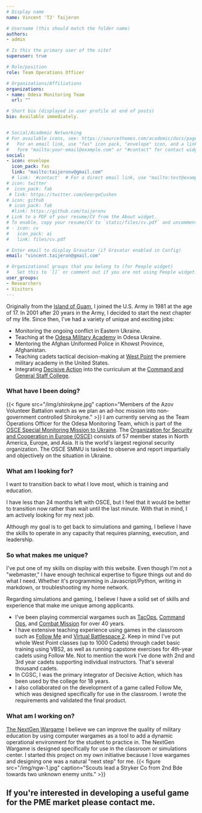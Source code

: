 ```yaml
---
# Display name
name: Vincent 'TJ' Taijeron

# Username (this should match the folder name)
authors:
- admin

# Is this the primary user of the site?
superuser: true

# Role/position
role: Team Operations Officer

# Organizations/Affiliations
organizations:
- name: Odesa Monitoring Team
  url: ""

# Short bio (displayed in user profile at end of posts)
bio: Available immediately.


# Social/Academic Networking
# For available icons, see: https://sourcethemes.com/academic/docs/page-builder/#icons
#   For an email link, use "fas" icon pack, "envelope" icon, and a link in the
#   form "mailto:your-email@example.com" or "#contact" for contact widget.
social:
- icon: envelope
  icon_pack: fas
  link: "mailto:taijeronv@gmail.com"
  # link: '#contact'  # For a direct email link, use "mailto:test@example.org".
# icon: twitter
#  icon_pack: fab
 # link: https://twitter.com/GeorgeCushen
# icon: github
 # icon_pack: fab
  #link: https://github.com/taijeronv
# Link to a PDF of your resume/CV from the About widget.
# To enable, copy your resume/CV to `static/files/cv.pdf` and uncomment the lines below.
# - icon: cv
#   icon_pack: ai
#   link: files/cv.pdf

# Enter email to display Gravatar (if Gravatar enabled in Config)
email: "vincent.taijeron@gmail.com"

# Organizational groups that you belong to (for People widget)
#   Set this to `[]` or comment out if you are not using People widget.
user_groups:
- Researchers
- Visitors
---
```


Originally from the [Island of Guam](https://en.wikipedia.org/wiki/Guam), I joined the U.S. Army in 1981 at the age of 17.
In 2001 after 20 years in the Army, I decided to start the next chapter of my
life.  Since then, I've had a variety of unique and exciting jobs:

- Monitoring the ongoing conflict in Eastern Ukraine.
- Teaching at the
  [Odesa Military Academy](https://en.wikipedia.org/wiki/Odessa_Military_Academy)
  in Odesa Ukraine.
- Mentoring the Afghan Uniformed Police in Khowst Province, Afghanistan.
- Teaching cadets tactical decision-making at
  [West Point](https://www.westpoint.edu/military/department-of-military-instruction/simulation-center)
  the premiere military academy in the United States.
- Integrating [Decisive Action](http://decisive-point.com/decisive-action/) into
  the curriculum at the
  [Command and General Staff College](https://usacac.army.mil/organizations/cace/cgsc).

### What have I been doing?

{{< figure src="/img/shirokyne.jpg" caption="Members of the Azov Volunteer Battalion watch as we plan an ad-hoc mission into non-government controlled Shirokyne." >}}
I am currently serving as the Team Operations Officer for the Odesa Monitoring
Team, which is part of the [OSCE Special Monitoring Mission to Ukraine](https://www.osce.org/special-monitoring-mission-to-ukraine). The
[Organization for Security and Cooperation in Europe (OSCE)](https://www.osce.org/whatistheosce/factsheet) consists of 57 member
states in North America, Europe, and Asia. It is the world's largest
regional security organization.  The OSCE SMMU is tasked to observe and report impartially and objectively on the situation in Ukraine.

### What am I looking for?
I want to transition back to what I love most, which is training and education. 

I have less than 24 months left with OSCE, but I feel that it would be better to
transition now rather than wait until the last minute. With that in mind, I am actively
looking for my next job.

Although my goal is to get back to simulations and gaming, I believe I have the
skills to operate in any capacity that requires planning, execution, and
leadership.

### So what makes me unique?
I've put one of my skills on display with this website. Even though I'm not a
"webmaster," I have enough technical expertise to figure things out and do what I
need. Whether it's programming in Javascript/Python, writing in markdown, or
troubleshooting my home network. 

Regarding simulations and gaming, I believe I have a solid set of skills
and experience that make me unique among applicants.
- I've been playing commercial wargames such as
  [TacOps](https://en.wikipedia.org/wiki/TacOps),
  [Command Ops](https://en.wikipedia.org/wiki/Command_Ops:_Battles_from_the_Bulge),
  and [Combat Mission](https://en.wikipedia.org/wiki/Combat_Mission) for over 40 years.
- I have extensive teaching experience using games in the classroom such as
  [Follow Me](http://decisive-point.com/follow-me/) and
  [Virtual Battlespace 2](https://bisimulations.com/products/vbs3). Keep in mind
  I've put whole West Point classes (up to 1000 Cadets) through cadet basic
  training using VBS2, as well as running capstone exercises for 4th-year cadets
  using Follow Me. Not to mention the work I've done with 2nd and 3rd year
  cadets supporting individual instructors. That's several thousand cadets.
- In CGSC, I was the primary integrator of Decisive Action, which has been used
  by the college for 18 years.
- I also collaborated on the development of a game called Follow Me, which was
  designed specifically for use in the classroom. I wrote the requirements and
  validated the final product.

### What am I working on?
[The NextGen Wargame](https://friendly-ritchie-374adc.netlify.com/) I believe we
can improve the quality of military education by using computer wargames as a
tool to add a dynamic operational environment for the student to practice in.
The NextGen Wargame is designed specifically for use in the classroom or
simulations center. I started this project on my own initiative because I love
wargames and designing one was a natural "next step" for me. 
{{< figure src="/img/ngw-1.jpg" caption="Scouts lead a Stryker Co from 2nd Bde towards two unknown enemy units." >}}

## If you're interested in developing a useful game for the PME market please contact me.

